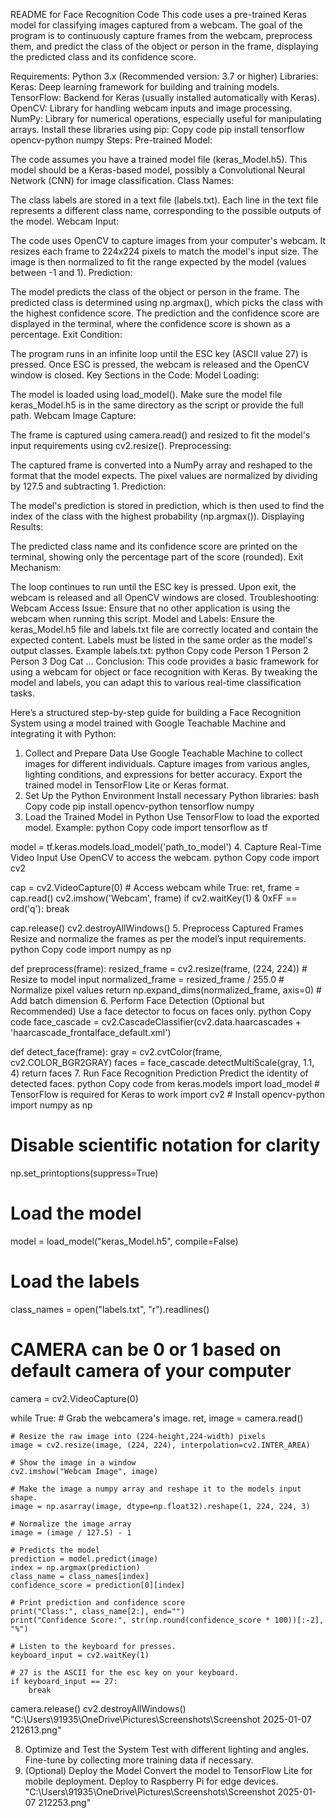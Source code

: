 README for Face Recognition Code
This code uses a pre-trained Keras model for classifying images captured from a webcam. The goal of the program is to continuously capture frames from the webcam, preprocess them, and predict the class of the object or person in the frame, displaying the predicted class and its confidence score.

Requirements:
Python 3.x (Recommended version: 3.7 or higher)
Libraries:
Keras: Deep learning framework for building and training models.
TensorFlow: Backend for Keras (usually installed automatically with Keras).
OpenCV: Library for handling webcam inputs and image processing.
NumPy: Library for numerical operations, especially useful for manipulating arrays.
Install these libraries using pip:
Copy code
pip install tensorflow opencv-python numpy
Steps:
Pre-trained Model:

The code assumes you have a trained model file (keras_Model.h5). This model should be a Keras-based model, possibly a Convolutional Neural Network (CNN) for image classification.
Class Names:

The class labels are stored in a text file (labels.txt). Each line in the text file represents a different class name, corresponding to the possible outputs of the model.
Webcam Input:

The code uses OpenCV to capture images from your computer's webcam. It resizes each frame to 224x224 pixels to match the model's input size. The image is then normalized to fit the range expected by the model (values between -1 and 1).
Prediction:

The model predicts the class of the object or person in the frame. The predicted class is determined using np.argmax(), which picks the class with the highest confidence score.
The prediction and the confidence score are displayed in the terminal, where the confidence score is shown as a percentage.
Exit Condition:

The program runs in an infinite loop until the ESC key (ASCII value 27) is pressed. Once ESC is pressed, the webcam is released and the OpenCV window is closed.
Key Sections in the Code:
Model Loading:

The model is loaded using load_model(). Make sure the model file keras_Model.h5 is in the same directory as the script or provide the full path.
Webcam Image Capture:

The frame is captured using camera.read() and resized to fit the model's input requirements using cv2.resize().
Preprocessing:

The captured frame is converted into a NumPy array and reshaped to the format that the model expects. The pixel values are normalized by dividing by 127.5 and subtracting 1.
Prediction:

The model's prediction is stored in prediction, which is then used to find the index of the class with the highest probability (np.argmax()).
Displaying Results:

The predicted class name and its confidence score are printed on the terminal, showing only the percentage part of the score (rounded).
Exit Mechanism:

The loop continues to run until the ESC key is pressed. Upon exit, the webcam is released and all OpenCV windows are closed.
Troubleshooting:
Webcam Access Issue: Ensure that no other application is using the webcam when running this script.
Model and Labels: Ensure the keras_Model.h5 file and labels.txt file are correctly located and contain the expected content. Labels must be listed in the same order as the model's output classes.
Example labels.txt:
python
Copy code
Person 1
Person 2
Person 3
Dog
Cat
...
Conclusion:
This code provides a basic framework for using a webcam for object or face recognition with Keras. By tweaking the model and labels, you can adapt this to various real-time classification tasks.

Here’s a structured step-by-step guide for building a Face Recognition System using a model trained with Google Teachable Machine and integrating it with Python:

1. Collect and Prepare Data
Use Google Teachable Machine to collect images for different individuals.
Capture images from various angles, lighting conditions, and expressions for better accuracy.
Export the trained model in TensorFlow Lite or Keras format.
2. Set Up the Python Environment
Install necessary Python libraries:
bash
Copy code
pip install opencv-python tensorflow numpy
3. Load the Trained Model in Python
Use TensorFlow to load the exported model.
Example:
python
Copy code
import tensorflow as tf

model = tf.keras.models.load_model('path_to_model')
4. Capture Real-Time Video Input
Use OpenCV to access the webcam.
python
Copy code
import cv2

cap = cv2.VideoCapture(0)  # Access webcam
while True:
    ret, frame = cap.read()
    cv2.imshow('Webcam', frame)
    if cv2.waitKey(1) & 0xFF == ord('q'):
        break

cap.release()
cv2.destroyAllWindows()
5. Preprocess Captured Frames
Resize and normalize the frames as per the model’s input requirements.
python
Copy code
import numpy as np

def preprocess(frame):
    resized_frame = cv2.resize(frame, (224, 224))  # Resize to model input
    normalized_frame = resized_frame / 255.0       # Normalize pixel values
    return np.expand_dims(normalized_frame, axis=0)  # Add batch dimension
6. Perform Face Detection (Optional but Recommended)
Use a face detector to focus on faces only.
python
Copy code
face_cascade = cv2.CascadeClassifier(cv2.data.haarcascades + 'haarcascade_frontalface_default.xml')

def detect_face(frame):
    gray = cv2.cvtColor(frame, cv2.COLOR_BGR2GRAY)
    faces = face_cascade.detectMultiScale(gray, 1.1, 4)
    return faces
7. Run Face Recognition Prediction
Predict the identity of detected faces.
python
Copy code
from keras.models import load_model  # TensorFlow is required for Keras to work
import cv2  # Install opencv-python
import numpy as np

# Disable scientific notation for clarity
np.set_printoptions(suppress=True)

# Load the model
model = load_model("keras_Model.h5", compile=False)

# Load the labels
class_names = open("labels.txt", "r").readlines()

# CAMERA can be 0 or 1 based on default camera of your computer
camera = cv2.VideoCapture(0)

while True:
    # Grab the webcamera's image.
    ret, image = camera.read()

    # Resize the raw image into (224-height,224-width) pixels
    image = cv2.resize(image, (224, 224), interpolation=cv2.INTER_AREA)

    # Show the image in a window
    cv2.imshow("Webcam Image", image)

    # Make the image a numpy array and reshape it to the models input shape.
    image = np.asarray(image, dtype=np.float32).reshape(1, 224, 224, 3)

    # Normalize the image array
    image = (image / 127.5) - 1

    # Predicts the model
    prediction = model.predict(image)
    index = np.argmax(prediction)
    class_name = class_names[index]
    confidence_score = prediction[0][index]

    # Print prediction and confidence score
    print("Class:", class_name[2:], end="")
    print("Confidence Score:", str(np.round(confidence_score * 100))[:-2], "%")

    # Listen to the keyboard for presses.
    keyboard_input = cv2.waitKey(1)

    # 27 is the ASCII for the esc key on your keyboard.
    if keyboard_input == 27:
        break

camera.release()
cv2.destroyAllWindows()
"C:\Users\91935\OneDrive\Pictures\Screenshots\Screenshot 2025-01-07 212613.png"

8. Optimize and Test the System
Test with different lighting and angles.
Fine-tune by collecting more training data if necessary.
9. (Optional) Deploy the Model
Convert the model to TensorFlow Lite for mobile deployment.
Deploy to Raspberry Pi for edge devices.
"C:\Users\91935\OneDrive\Pictures\Screenshots\Screenshot 2025-01-07 212253.png"




